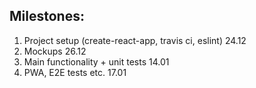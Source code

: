 ## Milestones:

1. Project setup (create-react-app, travis ci, eslint) 24.12
2. Mockups 26.12
3. Main functionality + unit tests 14.01
4. PWA, E2E tests etc. 17.01
